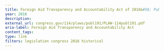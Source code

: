 ```yaml
---
title: Foreign Aid Transparency and Accountability Act of 2016&#58; Public Law 114-191, H.R. 3766, 2016
year: 2016
description: 
external_url: congress.gov/114/plaws/publ191/PLAW-114publ191.pdf
aria-label: Foreign Aid Transparency and Accountability Act
content_tags:
type: link
filters: legislation congress 2016 historical
---
```

